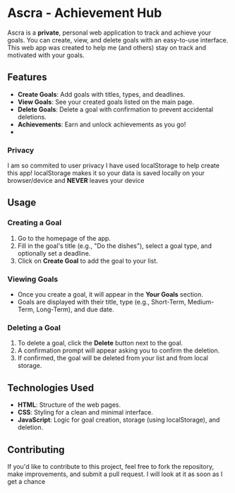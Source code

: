 # Ascra - Achievement Hub

Ascra is a **private**, personal web application to track and achieve your goals. You can create, view, and delete goals with an easy-to-use interface. This web app was created to help me (and others) stay on track and motivated with your goals.

## Features

- **Create Goals**: Add goals with titles, types, and deadlines.
- **View Goals**: See your created goals listed on the main page.
- **Delete Goals**: Delete a goal with confirmation to prevent accidental deletions.
- **Achievements**: Earn and unlock achievements as you go!
- 
### Privacy

I am so commited to user privacy I have used localStorage to help create this app! localStorage makes it so your data is saved locally on your browser/device and **NEVER** leaves your device

## Usage

### Creating a Goal

1. Go to the homepage of the app.
2. Fill in the goal's title (e.g., "Do the dishes"), select a goal type, and optionally set a deadline.
3. Click on **Create Goal** to add the goal to your list.

### Viewing Goals

- Once you create a goal, it will appear in the **Your Goals** section.
- Goals are displayed with their title, type (e.g., Short-Term, Medium-Term, Long-Term), and due date.

### Deleting a Goal

1. To delete a goal, click the **Delete** button next to the goal.
2. A confirmation prompt will appear asking you to confirm the deletion.
3. If confirmed, the goal will be deleted from your list and from local storage.

## Technologies Used

- **HTML**: Structure of the web pages.
- **CSS**: Styling for a clean and minimal interface.
- **JavaScript**: Logic for goal creation, storage (using localStorage), and deletion.

## Contributing

If you'd like to contribute to this project, feel free to fork the repository, make improvements, and submit a pull request. I will look at it as soon as I get a chance
